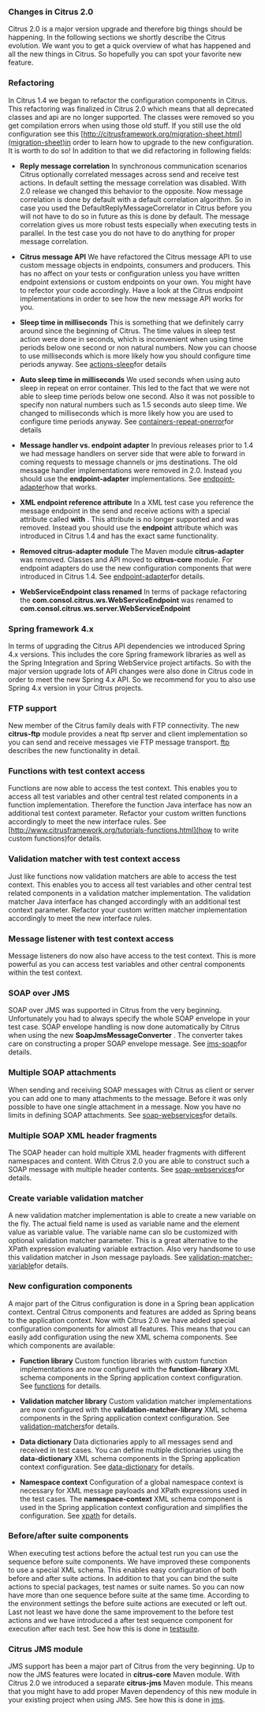 ### Changes in Citrus 2.0

Citrus 2.0 is a major version upgrade and therefore big things should be happening. In the following sections we shortly describe the Citrus evolution. We want you to get a quick overview of what has happened and all the new things in Citrus. So hopefully you can spot your favorite new feature.

### Refactoring

In Citrus 1.4 we began to refactor the configuration components in Citrus. This refactoring was finalized in Citrus 2.0 which means that all deprecated classes and api are no longer supported. The classes were removed so you get compilation errors when using those old stuff. If you still use the old configuration see this [http://citrusframework.org/migration-sheet.html](migration-sheet)in order to learn how to upgrade to the new configuration. It is worth to do so! In addition to that we did refactoring in following fields:

*  **Reply message correlation** In synchronous communication scenarios Citrus optionally correlated messages across send and receive test actions. In default setting the message correlation was disabled. With 2.0 release we changed this behavior to the opposite. Now message correlation is done by default with a default correlation algorithm. So in case you used the DefaultReplyMessageCorrelator in Citrus before you will not have to do so in future as this is done by default. The message correlation gives us more robust tests especially when executing tests in parallel. In the test case you do not have to do anything for proper message correlation.

*  **Citrus message API** We have refactored the Citrus message API to use custom message objects in endpoints, consumers and producers. This has no affect on your tests or configuration unless you have written endpoint extensions or custom endpoints on your own. You might have to refector your code accordingly. Have a look at the Citrus endpoint implementations in order to see how the new message API works for you.

*  **Sleep time in milliseconds** This is something that we definitely carry around since the beginning of Citrus. The time values in sleep test action were done in seconds, which is inconvenient when using time periods below one second or non natural numbers. Now you can choose to use milliseconds which is more likely how you should configure time periods anyway. See [actions-sleep](actions-sleep)for details

*  **Auto sleep time in milliseconds** We used seconds when using auto sleep in repeat on error container. This led to the fact that we were not able to sleep time periods below one second. Also it was not possible to specify non natural numbers such as 1.5 seconds auto sleep time. We changed to milliseconds which is more likely how you are used to configure time periods anyway. See [containers-repeat-onerror](containers-repeat-onerror)for details

*  **Message handler vs. endpoint adapter** In previous releases prior to 1.4 we had message handlers on server side that were able to forward in coming requests to message channels or jms destinations. The old message handler implementations were removed in 2.0. Instead you should use the **endpoint-adapter** implementations. See [endpoint-adapter](endpoint-adapter)how that works.

*  **XML endpoint reference attribute** In a XML test case you reference the message endpoint in the send and receive actions with a special attribute called **with** . This attribute is no longer supported and was removed. Instead you should use the **endpoint** attribute which was introduced in Citrus 1.4 and has the exact same functionality.

*  **Removed citrus-adapter module** The Maven module **citrus-adapter** was removed. Classes and API moved to **citrus-core** module. For endpoint adapters do use the new configuration components that were introduced in Citrus 1.4. See [endpoint-adapter](endpoint-adapter)for details.

*  **WebServiceEndpoint class renamed** In terms of package refactoring the **com.consol.citrus.ws.WebServiceEndpoint** was renamed to **com.consol.citrus.ws.server.WebServiceEndpoint** 



### Spring framework 4.x

In terms of upgrading the Citrus API dependencies we introduced Spring 4.x versions. This includes the core Spring framework libraries as well as the Spring Integration and Spring WebService project artifacts. So with the major version upgrade lots of API changes were also done in Citrus code in order to meet the new Spring 4.x API. So we recommend for you to also use Spring 4.x version in your Citrus projects.

### FTP support

New member of the Citrus family deals with FTP connectivity. The new **citrus-ftp** module provides a neat ftp server and client implementation so you can send and receive messages vie FTP message transport. [ftp](ftp) describes the new functionality in detail.

### Functions with test context access

Functions are now able to access the test context. This enables you to access all test variables and other central test related components in a function implementation. Therefore the function Java interface has now an additional test context parameter. Refactor your custom written functions accordingly to meet the new interface rules. See [http://www.citrusframework.org/tutorials-functions.html](how to write custom functions)for details.

### Validation matcher with test context access

Just like functions now validation matchers are able to access the test context. This enables you to access all test variables and other central test related components in a validation matcher implementation. The validation matcher Java interface has changed accordingly with an additional test context parameter. Refactor your custom written matcher implementation accordingly to meet the new interface rules.

### Message listener with test context access

Message listeners do now also have access to the test context. This is more powerful as you can access test variables and other central components within the test context.

### SOAP over JMS

SOAP over JMS was supported in Citrus from the very beginning. Unfortunately you had to always specify the whole SOAP envelope in your test case. SOAP envelope handling is now done automatically by Citrus when using the new **SoapJmsMessageConverter** . The converter takes care on constructing a proper SOAP envelope message. See [jms-soap](jms-soap)for details.

### Multiple SOAP attachments

When sending and receiving SOAP messages with Citrus as client or server you can add one to many attachments to the message. Before it was only possible to have one single attachment in a message. Now you have no limits in defining SOAP attachments. See [soap-webservices](soap-webservices)for details.

### Multiple SOAP XML header fragments

The SOAP header can hold multiple XML header fragments with different namespaces and content. With Citrus 2.0 you are able to construct such a SOAP message with multiple header contents. See [soap-webservices](soap-webservices)for details.

### Create variable validation matcher

A new validation matcher implementation is able to create a new variable on the fly. The actual field name is used as variable name and the element value as variable value. The variable name can slo be customized with optional validation matcher parameter. This is a great alternative to the XPath expression evaluating variable extraction. Also very handsome to use this validation matcher in Json message payloads. See [validation-matcher-variable](validation-matcher-variable)for details.

### New configuration components

A major part of the Citrus configuration is done in a Spring bean application context. Central Citrus components and features are added as Spring beans to the application context. Now with Citrus 2.0 we have added special configuration components for almost all features. This means that you can easily add configuration using the new XML schema components. See which components are available:

*  **Function library** Custom function libraries with custom function implementations are now configured with the **function-library** XML schema components in the Spring application context configuration. See [functions](functions) for details.

*  **Validation matcher library** Custom validation matcher implementations are now configured with the **validation-matcher-library** XML schema components in the Spring application context configuration. See [validation-matchers](validation-matchers)for details.

*  **Data dictionary** Data dictionaries apply to all messages send and received in test cases. You can define multiple dictionaries using the **data-dictionary** XML schema components in the Spring application context configuration. See [data-dictionary](data-dictionary) for details.

*  **Namespace context** Configuration of a global namespace context is necessary for XML message payloads and XPath expressions used in the test cases. The **namespace-context** XML schema component is used in the Spring application context configuration and simplifies the configuration. See [xpath](xpath) for details.



### Before/after suite components

When executing test actions before the actual test run you can use the sequence before suite components. We have improved these components to use a special XML schema. This enables easy configuration of both before and after suite actions. In addition to that you can bind the suite actions to special packages, test names or suite names. So you can now have more than one sequence before suite at the same time. According to the environment settings the before suite actions are executed or left out. Last not least we have done the same improvement to the before test actions and we have introduced a after test sequence component for execution after each test. See how this is done in [testsuite](testsuite).

### Citrus JMS module

JMS support has been a major part of Citrus from the very beginning. Up to now the JMS features were located in **citrus-core** Maven module. With Citrus 2.0 we introduced a separate **citrus-jms** Maven module. This means that you might have to add proper Maven dependency of this new module in your existing project when using JMS. See how this is done in [jms](jms).

